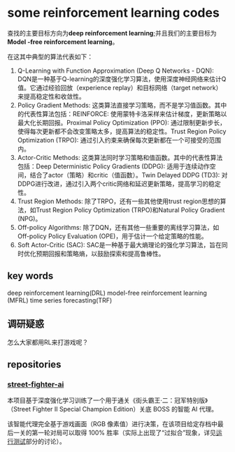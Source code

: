 # some reinforcement learning codes

查找的主要目标方向为**deep reinforcement learning**;并且我们的主要目标为 **Model -free reinforcement learning**。

在这其中典型的算法代表如下：

1. Q-Learning with Function Approximation (Deep Q Networks - DQN):
DQN是一种基于Q-learning的深度强化学习算法，使用深度神经网络来估计Q值。它通过经验回放（experience replay）和目标网络（target network）来提高稳定性和收敛性。
2. Policy Gradient Methods:
这类算法直接学习策略，而不是学习值函数。其中的代表性算法包括：REINFORCE: 使用蒙特卡洛采样来估计梯度，更新策略以最大化长期回报。Proximal Policy Optimization (PPO): 通过限制更新步长，使得每次更新都不会改变策略太多，提高算法的稳定性。Trust Region Policy Optimization (TRPO): 通过引入约束来确保每次更新都在一个可接受的范围内。
3. Actor-Critic Methods:
这类算法同时学习策略和值函数。其中的代表性算法包括：Deep Deterministic Policy Gradients (DDPG): 适用于连续动作空间，结合了actor（策略）和critic（值函数）。Twin Delayed DDPG (TD3): 对DDPG进行改进，通过引入两个critic网络和延迟更新策略，提高学习的稳定性。
5. Trust Region Methods:
除了TRPO，还有一些其他使用trust region思想的算法，如Trust Region Policy Optimization (TRPO)和Natural Policy Gradient (NPG)。
6. Off-policy Algorithms:
除了DQN，还有其他一些重要的离线学习算法，如Off-policy Policy Evaluation (OPE)，用于估计一个给定策略的性能。
7. Soft Actor-Critic (SAC):
SAC是一种基于最大熵理论的强化学习算法，旨在同时优化预期回报和策略熵，以鼓励探索和提高鲁棒性。

## key words

deep reinforcement learning(DRL)
model-free reinforcement learning (MFRL)
time series forecasting(TRF)

## 调研疑惑

怎么大家都用RL来打游戏呢？

## repositories

### **[street-fighter-ai](https://github.com/linyiLYi/street-fighter-ai)**

本项目基于深度强化学习训练了一个用于通关《街头霸王·二：冠军特别版》（Street Fighter II Special Champion Edition）关底 BOSS 的智能 AI 代理。

该智能代理完全基于游戏画面（RGB 像素值）进行决策，在该项目给定存档中最后一关的第一轮对局可以取得 100% 胜率（实际上出现了“过拟合”现象，详见[运行测试](https://zhuanlan.zhihu.com/p/623286329/edit#running-tests)部分的讨论）。
<!--stackedit_data:
eyJoaXN0b3J5IjpbMTEzOTc0OTk4OSwxMDA0MDczODMzLDQxMT
c4NDI5OCwxNjY0MjEwNzQxLC03NTQ4ODkyODBdfQ==
-->